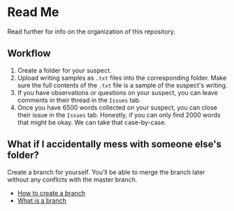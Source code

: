 # Read Me

Read further for info on the organization of this repository.

## Workflow

1. Create a folder for your suspect.
1. Upload writing samples as `.txt` files into the corresponding folder. Make sure the full contents of the `.txt` file is a sample of the suspect's writing.
1. If you have observations or questions on your suspect, you can leave comments in their thread in the `Issues` tab.
1. Once you have 6500 words collected on your suspect, you can close their issue in the `Issues` tab. Honestly, if you can only find 2000 words that might be okay. We can take that case-by-case.

## What if I accidentally mess with someone else's folder?

Create a branch for yourself. You'll be able to merge the branch later without any conflicts with the master branch.

* [How to create a branch](https://help.github.com/articles/creating-and-deleting-branches-within-your-repository/)
* [What is a branch](https://help.github.com/articles/about-branches/)
